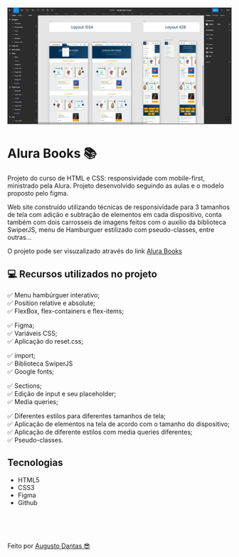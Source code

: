 <h1 align="center">
    <img src="img/imgReadme02.jpg">
</h1>

# Alura Books 📚

Projeto do curso de HTML e CSS: responsividade com mobile-first, ministrado pela Alura. Projeto desenvolvido seguindo as aulas e o modelo proposto pelo figma.

Web site construído utilizando técnicas de responsividade para 3 tamanhos de tela com adição e subtração de elementos em cada dispositivo, conta também com dois carrosseis de imagens feitos com o auxilio da biblioteca SwiperJS, menu de Hamburguer estilizado com pseudo-classes, entre outras...

O projeto pode ser visuzalizado através do link <a href="https://devaugustow.github.io/alura_books/index.html" target="_blanck">Alura Books</a>

## 💻 Recursos utilizados no projeto

✅ Menu hambúrguer interativo;<br>
✅ Position relative e absolute;<br>
✅ FlexBox, flex-containers e flex-items;<br>

✅ Figma;<br>
✅ Variáveis CSS;<br>
✅ Aplicação do reset.css;<br>

✅ import;<br>
✅ Biblioteca SwiperJS<br>
✅ Google fonts;<br>

✅ Sections;<br>
✅ Edição de input e seu placeholder;<br>
✅ Media queries;<br>

✅ Diferentes estilos para diferentes tamanhos de tela;<br>
✅ Aplicação de elementos na tela de acordo com o tamanho do dispositivo;<br>
✅ Aplicação de diferente estilos com media queries diferentes;<br>
✅ Pseudo-classes.<br>

## Tecnologias
* HTML5
* CSS3
* Figma
* Github
##
<br><br><br>
Feito por <a href="https://www.linkedin.com/in/augusto-dantas/" target="_blanck">Augusto Dantas 😎</a>
